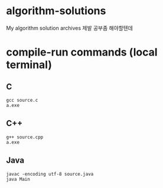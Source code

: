 # algorithm-solutions
My algorithm solution archives
제발 공부좀 해야할텐데

# compile-run commands (local terminal)
## C
```
gcc source.c
a.exe
```
## C++
```
g++ source.cpp
a.exe
```
## Java
```
javac -encoding utf-8 source.java
java Main
```
